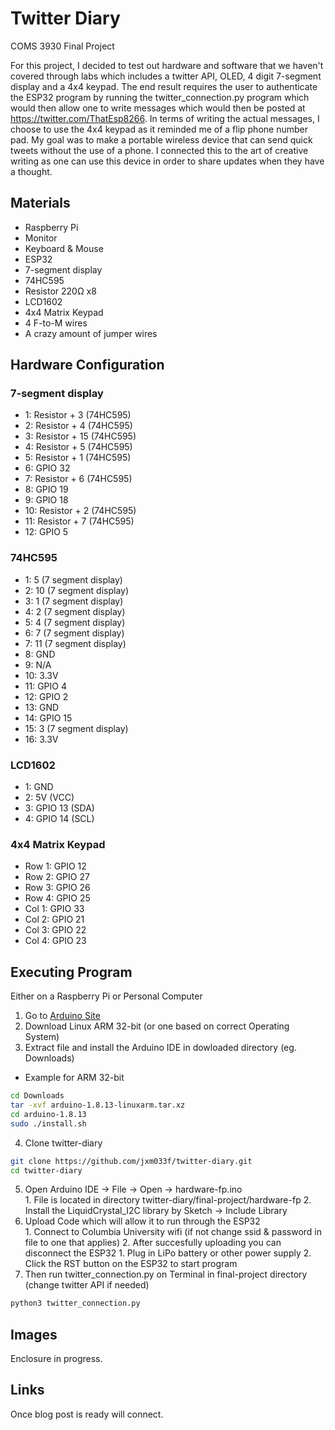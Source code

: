 # Twitter Diary
COMS 3930 Final Project

For this project, I decided to test out hardware and software that we haven't covered through labs which includes a twitter API, OLED, 4 digit 7-segment display and a 4x4 keypad. The end result requires the user to authenticate the ESP32 program by running the twitter_connection.py program which would then allow one to write messages which would then be posted at https://twitter.com/ThatEsp8266. In terms of writing the actual messages, I choose to use the 4x4 keypad as it reminded me of a flip phone number pad. My goal was to make a portable wireless device that can send quick tweets without the use of a phone. I connected this to the art of creative writing as one can use this device in order to share updates when they have a thought.

## Materials
- Raspberry Pi
- Monitor
- Keyboard & Mouse
- ESP32
- 7-segment display
- 74HC595
- Resistor 220Ω x8
- LCD1602
- 4x4 Matrix Keypad
- 4 F-to-M wires
- A crazy amount of jumper wires

## Hardware Configuration
### 7-segment display
- 1: Resistor + 3 (74HC595)
- 2: Resistor + 4 (74HC595)
- 3: Resistor + 15 (74HC595)
- 4: Resistor + 5 (74HC595)
- 5: Resistor + 1 (74HC595)
- 6: GPIO 32
- 7: Resistor + 6 (74HC595)
- 8: GPIO 19
- 9: GPIO 18
- 10: Resistor + 2 (74HC595)
- 11: Resistor + 7 (74HC595)
- 12: GPIO 5

### 74HC595
- 1: 5 (7 segment display)
- 2: 10 (7 segment display)
- 3: 1 (7 segment display)
- 4: 2 (7 segment display)
- 5: 4 (7 segment display)
- 6: 7 (7 segment display)
- 7: 11 (7 segment display)
- 8: GND
- 9: N/A
- 10: 3.3V
- 11: GPIO 4
- 12: GPIO 2
- 13: GND
- 14: GPIO 15
- 15: 3 (7 segment display)
- 16: 3.3V

### LCD1602
- 1: GND
- 2: 5V (VCC)
- 3: GPIO 13 (SDA)
- 4: GPIO 14 (SCL)

### 4x4 Matrix Keypad
- Row 1: GPIO 12
- Row 2: GPIO 27
- Row 3: GPIO 26
- Row 4: GPIO 25
- Col 1: GPIO 33
- Col 2: GPIO 21
- Col 3: GPIO 22
- Col 4: GPIO 23

## Executing Program
Either on a Raspberry Pi or Personal Computer
1. Go to [Arduino Site](https://www.arduino.cc/en/software)
2. Download Linux ARM 32-bit (or one based on correct Operating System)
3. Extract file and install the Arduino IDE in dowloaded directory (eg. Downloads)
- Example for ARM 32-bit
```bash
cd Downloads
tar -xvf arduino-1.8.13-linuxarm.tar.xz
cd arduino-1.8.13
sudo ./install.sh
```
4. Clone twitter-diary
```bash
git clone https://github.com/jxm033f/twitter-diary.git
cd twitter-diary
```
5. Open Arduino IDE -> File -> Open -> hardware-fp.ino <br />
        1. File is located in directory twitter-diary/final-project/hardware-fp
	2. Install the LiquidCrystal_I2C library by Sketch -> Include Library <br />
6. Upload Code which will allow it to run through the ESP32 <br />
        1. Connect to Columbia University wifi (if not change ssid & password in file to one that applies)
        2. After succesfully uploading you can disconnect the ESP32
		1. Plug in LiPo battery or other power supply
		2. Click the RST button on the ESP32 to start program
7. Then run twitter_connection.py on Terminal in final-project directory (change twitter API if needed)
```bash
python3 twitter_connection.py
```

## Images
Enclosure in progress.

## Links
Once blog post is ready will connect.
